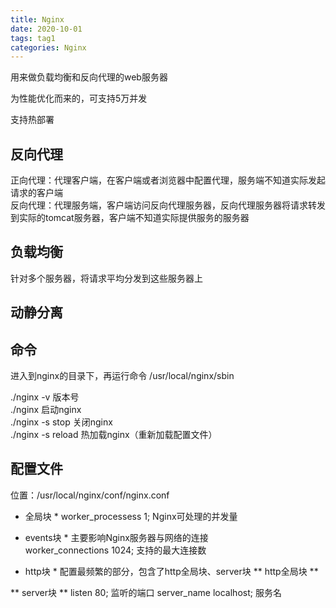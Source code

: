 ```yaml
---
title: Nginx
date: 2020-10-01
tags: tag1
categories: Nginx
---
```


用来做负载均衡和反向代理的web服务器

为性能优化而来的，可支持5万并发  

支持热部署  

## 反向代理
正向代理：代理客户端，在客户端或者浏览器中配置代理，服务端不知道实际发起请求的客户端   
反向代理：代理服务端，客户端访问反向代理服务器，反向代理服务器将请求转发到实际的tomcat服务器，客户端不知道实际提供服务的服务器    

## 负载均衡
针对多个服务器，将请求平均分发到这些服务器上

## 动静分离

## 命令
进入到nginx的目录下，再运行命令
/usr/local/nginx/sbin  

./nginx -v  版本号  
./nginx  启动nginx  
./nginx -s stop  关闭nginx  
./nginx -s reload  热加载nginx（重新加载配置文件）

## 配置文件
位置：/usr/local/nginx/conf/nginx.conf  

* 全局块 *
worker_processess 1;  Nginx可处理的并发量  

* events块 *
主要影响Nginx服务器与网络的连接  
worker_connections 1024;  支持的最大连接数  

* http块 * 
配置最频繁的部分，包含了http全局块、server块
** http全局块 **
 
** server块 **
listen 80;  监听的端口
server_name localhost;  服务名
